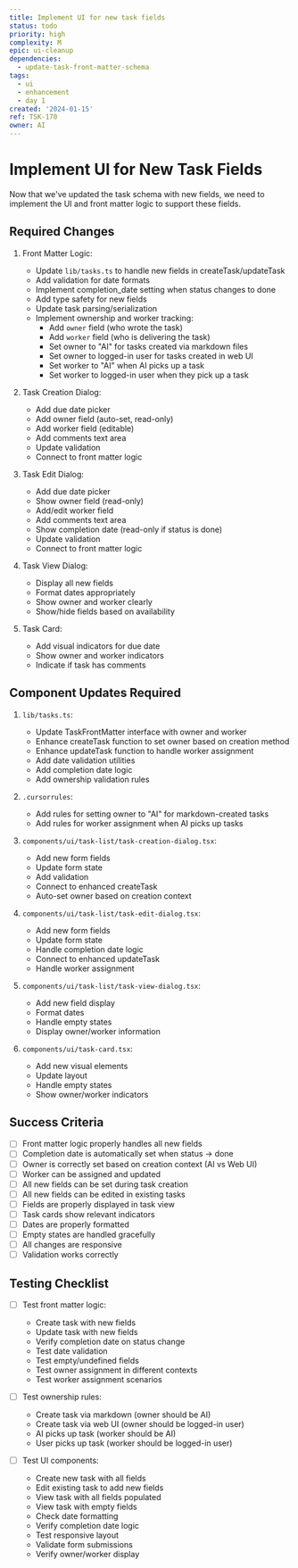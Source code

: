 ```yaml
---
title: Implement UI for new task fields
status: todo
priority: high
complexity: M
epic: ui-cleanup
dependencies:
  - update-task-front-matter-schema
tags:
  - ui
  - enhancement
  - day 1
created: '2024-01-15'
ref: TSK-170
owner: AI
---
```


# Implement UI for New Task Fields

Now that we've updated the task schema with new fields, we need to implement the UI and front matter logic to support these fields.

## Required Changes

1. Front Matter Logic:
   - Update `lib/tasks.ts` to handle new fields in createTask/updateTask
   - Add validation for date formats
   - Implement completion_date setting when status changes to done
   - Add type safety for new fields
   - Update task parsing/serialization
   - Implement ownership and worker tracking:
     - Add `owner` field (who wrote the task)
     - Add `worker` field (who is delivering the task)
     - Set owner to "AI" for tasks created via markdown files
     - Set owner to logged-in user for tasks created in web UI
     - Set worker to "AI" when AI picks up a task
     - Set worker to logged-in user when they pick up a task

2. Task Creation Dialog:
   - Add due date picker
   - Add owner field (auto-set, read-only)
   - Add worker field (editable)
   - Add comments text area
   - Update validation
   - Connect to front matter logic

3. Task Edit Dialog:
   - Add due date picker
   - Show owner field (read-only)
   - Add/edit worker field
   - Add comments text area
   - Show completion date (read-only if status is done)
   - Update validation
   - Connect to front matter logic

4. Task View Dialog:
   - Display all new fields
   - Format dates appropriately
   - Show owner and worker clearly
   - Show/hide fields based on availability

5. Task Card:
   - Add visual indicators for due date
   - Show owner and worker indicators
   - Indicate if task has comments

## Component Updates Required

1. `lib/tasks.ts`:
   - Update TaskFrontMatter interface with owner and worker
   - Enhance createTask function to set owner based on creation method
   - Enhance updateTask function to handle worker assignment
   - Add date validation utilities
   - Add completion date logic
   - Add ownership validation rules

2. `.cursorrules`:
   - Add rules for setting owner to "AI" for markdown-created tasks
   - Add rules for worker assignment when AI picks up tasks

3. `components/ui/task-list/task-creation-dialog.tsx`:
   - Add new form fields
   - Update form state
   - Add validation
   - Connect to enhanced createTask
   - Auto-set owner based on creation context

4. `components/ui/task-list/task-edit-dialog.tsx`:
   - Add new form fields
   - Update form state
   - Handle completion date logic
   - Connect to enhanced updateTask
   - Handle worker assignment

5. `components/ui/task-list/task-view-dialog.tsx`:
   - Add new field display
   - Format dates
   - Handle empty states
   - Display owner/worker information

6. `components/ui/task-card.tsx`:
   - Add new visual elements
   - Update layout
   - Handle empty states
   - Show owner/worker indicators

## Success Criteria

- [ ] Front matter logic properly handles all new fields
- [ ] Completion date is automatically set when status -> done
- [ ] Owner is correctly set based on creation context (AI vs Web UI)
- [ ] Worker can be assigned and updated
- [ ] All new fields can be set during task creation
- [ ] All new fields can be edited in existing tasks
- [ ] Fields are properly displayed in task view
- [ ] Task cards show relevant indicators
- [ ] Dates are properly formatted
- [ ] Empty states are handled gracefully
- [ ] All changes are responsive
- [ ] Validation works correctly

## Testing Checklist

- [ ] Test front matter logic:
  - Create task with new fields
  - Update task with new fields
  - Verify completion date on status change
  - Test date validation
  - Test empty/undefined fields
  - Test owner assignment in different contexts
  - Test worker assignment scenarios

- [ ] Test ownership rules:
  - Create task via markdown (owner should be AI)
  - Create task via web UI (owner should be logged-in user)
  - AI picks up task (worker should be AI)
  - User picks up task (worker should be logged-in user)

- [ ] Test UI components:
  - Create new task with all fields
  - Edit existing task to add new fields
  - View task with all fields populated
  - View task with empty fields
  - Check date formatting
  - Verify completion date logic
  - Test responsive layout
  - Validate form submissions
  - Verify owner/worker display 
